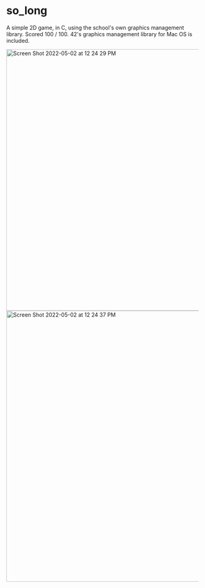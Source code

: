 # so_long
A simple 2D game, in C, using the school's own graphics management library.
Scored 100 / 100.
42's graphics management library for Mac OS is included.

<img width="683" alt="Screen Shot 2022-05-02 at 12 24 29 PM" src="https://user-images.githubusercontent.com/104756662/166205868-5b6bbfc8-75dd-4223-98ef-abd110154646.png">

<img width="708" alt="Screen Shot 2022-05-02 at 12 24 37 PM" src="https://user-images.githubusercontent.com/104756662/166205877-cd3f9158-252a-4413-8696-35ddaf1db833.png">

